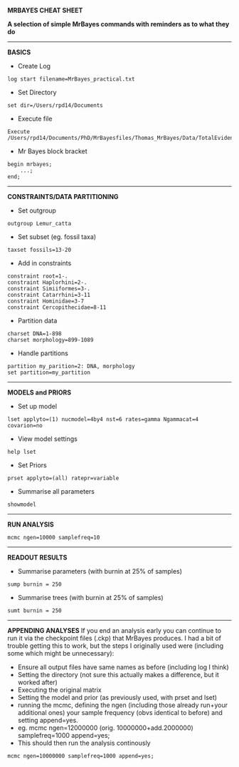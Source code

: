 **MRBAYES CHEAT SHEET**

**A selection of simple MrBayes commands with reminders as to what they do**
***
**BASICS**

* Create Log
```
log start filename=MrBayes_practical.txt
```
* Set Directory
```
set dir=/Users/rpd14/Documents
```
* Execute file
```
Execute /Users/rpd14/Documents/PhD/MrBayesfiles/Thomas_MrBayes/Data/TotalEvidence_Primates.nex
```
* Mr Bayes block bracket
```
begin mrbayes;
    ...;
end;
```
***
**CONSTRAINTS/DATA PARTITIONING**

* Set outgroup
```
outgroup Lemur_catta
```
* Set subset (eg. fossil taxa)
```
taxset fossils=13-20
```
* Add in constraints
```
constraint root=1-.
constraint Haplorhini=2-.
constraint Simiiformes=3-.
constraint Catarrhini=3-11
constraint Hominidae=3-7
constraint Cercopithecidae=8-11
```
* Partition data
```
charset DNA=1-898
charset morphology=899-1089
```
* Handle partitions
```
partition my_parition=2: DNA, morphology
set partition=my_partition
```
***
**MODELS and PRIORS**
* Set up model
```
lset applyto=(1) nucmodel=4by4 nst=6 rates=gamma Ngammacat=4 covarion=no
```
* View model settings
```
help lset
```
* Set Priors
```
prset applyto=(all) ratepr=variable
```
* Summarise all parameters
```
showmodel
```
***
**RUN ANALYSIS**
```
mcmc ngen=10000 samplefreq=10
```
***
**READOUT RESULTS**
* Summarise parameters (with burnin at 25% of samples)
```
sump burnin = 250
```
* Summarise trees (with burnin at 25% of samples)
```
sumt burnin = 250
```
***
**APPENDING ANALYSES**
If you end an analysis early you can continue to run it via the checkpoint files (.ckp) that MrBayes produces.
I had a bit of trouble getting this to work, but the steps I originally used were (including some which might be unnecessary):

* Ensure all output files have same names as before (including log I think)
* Setting the directory (not sure this actually makes a difference, but it worked after)
* Executing the original matrix
* Setting the model and prior (as previously used, with prset and lset)
* running the mcmc, defining the ngen (including those already run+your additional ones) your sample frequency (obvs identical to before) and setting append=yes.
* eg. mcmc ngen=12000000 (orig. 10000000+add.2000000) samplefreq=1000 append=yes;
* This should then run the analysis continously
```
mcmc ngen=10000000 samplefreq=1000 append=yes;
```